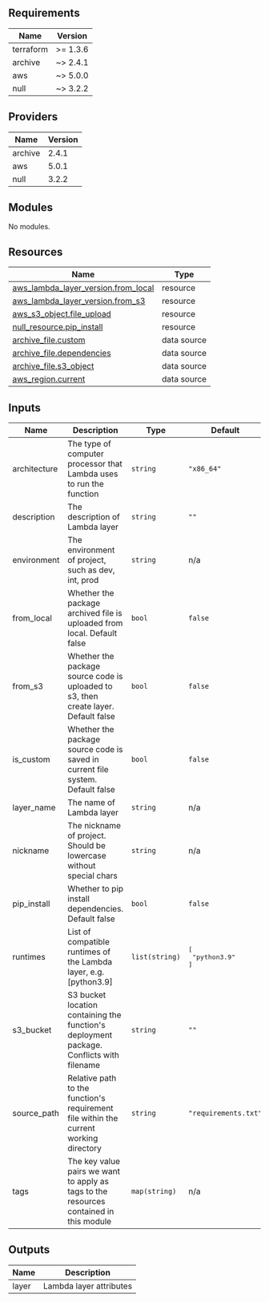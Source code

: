 ## Requirements

| Name      | Version  |
| --------- | -------- |
| terraform | >= 1.3.6 |
| archive   | ~> 2.4.1 |
| aws       | ~> 5.0.0 |
| null      | ~> 3.2.2 |

## Providers

| Name    | Version |
| ------- | ------- |
| archive | 2.4.1   |
| aws     | 5.0.1   |
| null    | 3.2.2   |

## Modules

No modules.

## Resources

| Name                                                                                                                                    | Type        |
| --------------------------------------------------------------------------------------------------------------------------------------- | ----------- |
| [aws_lambda_layer_version.from_local](https://registry.terraform.io/providers/hashicorp/aws/latest/docs/resources/lambda_layer_version) | resource    |
| [aws_lambda_layer_version.from_s3](https://registry.terraform.io/providers/hashicorp/aws/latest/docs/resources/lambda_layer_version)    | resource    |
| [aws_s3_object.file_upload](https://registry.terraform.io/providers/hashicorp/aws/latest/docs/resources/s3_object)                      | resource    |
| [null_resource.pip_install](https://registry.terraform.io/providers/hashicorp/null/latest/docs/resources/resource)                      | resource    |
| [archive_file.custom](https://registry.terraform.io/providers/hashicorp/archive/latest/docs/data-sources/file)                          | data source |
| [archive_file.dependencies](https://registry.terraform.io/providers/hashicorp/archive/latest/docs/data-sources/file)                    | data source |
| [archive_file.s3_object](https://registry.terraform.io/providers/hashicorp/archive/latest/docs/data-sources/file)                       | data source |
| [aws_region.current](https://registry.terraform.io/providers/hashicorp/aws/latest/docs/data-sources/region)                             | data source |

## Inputs

| Name         | Description                                                                              | Type           | Default                            | Required |
| ------------ | ---------------------------------------------------------------------------------------- | -------------- | ---------------------------------- | :------: |
| architecture | The type of computer processor that Lambda uses to run the function                      | `string`       | `"x86_64"`                         |    no    |
| description  | The description of Lambda layer                                                          | `string`       | `""`                               |    no    |
| environment  | The environment of project, such as dev, int, prod                                       | `string`       | n/a                                |   yes    |
| from\_local  | Whether the package archived file is uploaded from local. Default false                  | `bool`         | `false`                            |    no    |
| from\_s3     | Whether the package source code is uploaded to s3, then create layer. Default false      | `bool`         | `false`                            |    no    |
| is\_custom   | Whether the package source code is saved in current file system. Default false           | `bool`         | `false`                            |    no    |
| layer\_name  | The name of Lambda layer                                                                 | `string`       | n/a                                |   yes    |
| nickname     | The nickname of project. Should be lowercase without special chars                       | `string`       | n/a                                |   yes    |
| pip\_install | Whether to pip install dependencies. Default false                                       | `bool`         | `false`                            |    no    |
| runtimes     | List of compatible runtimes of the Lambda layer, e.g. [python3.9]                        | `list(string)` | <pre>[<br>  "python3.9"<br>]</pre> |    no    |
| s3\_bucket   | S3 bucket location containing the function's deployment package. Conflicts with filename | `string`       | `""`                               |    no    |
| source\_path | Relative path to the function's requirement file within the current working directory    | `string`       | `"requirements.txt"`               |    no    |
| tags         | The key value pairs we want to apply as tags to the resources contained in this module   | `map(string)`  | n/a                                |   yes    |

## Outputs

| Name  | Description             |
| ----- | ----------------------- |
| layer | Lambda layer attributes |
